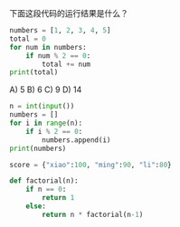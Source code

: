 下面这段代码的运行结果是什么？
```python
numbers = [1, 2, 3, 4, 5]
total = 0
for num in numbers:
    if num % 2 == 0:
        total += num
print(total)
```
A) 5
B) 6
C) 9
D) 14

```python
n = int(input())
numbers = []
for i in range(n):
    if i % 2 == 0:
        numbers.append(i)
print(numbers)
```

```python
score = {"xiao":100, "ming":90, "li":80}
```

```python
def factorial(n):
    if n == 0:
        return 1
    else:
        return n * factorial(n-1)
```